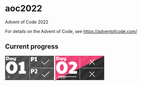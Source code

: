 # aoc2022

Advent of Code 2022

For details on the Advent of Code, see https://adventofcode.com/

## Current progress
<!-- AOC TILES BEGIN -->
<a href="01/01.c">
  <img src=".tiles/media/2022/01.png" width="161px">
</a>
<a href="02/01.cpp">
  <img src=".tiles/media/2022/02.png" width="161px">
</a>
<!-- AOC TILES END -->